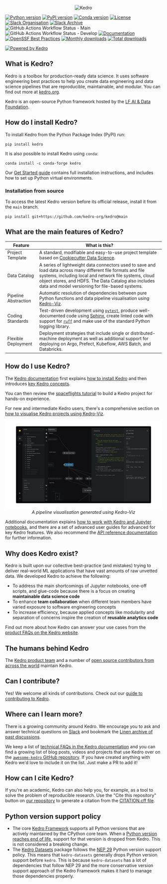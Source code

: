 <p align="center">
  <picture>
    <source media="(prefers-color-scheme: light)" srcset="https://raw.githubusercontent.com/kedro-org/kedro/main/.github/demo-light.png">
    <source media="(prefers-color-scheme: dark)" srcset="https://raw.githubusercontent.com/kedro-org/kedro/main/.github/demo-dark.png">
    <img src="https://raw.githubusercontent.com/kedro-org/kedro/main/.github/demo-light.png" alt="Kedro">
  </picture>
</p>

[![Python version](https://img.shields.io/badge/python-3.8%20%7C%203.9%20%7C%203.10%20%7C%203.11%20%7C%203.12-blue.svg)](https://pypi.org/project/kedro/)
[![PyPI version](https://badge.fury.io/py/kedro.svg)](https://pypi.org/project/kedro/)
[![Conda version](https://img.shields.io/conda/vn/conda-forge/kedro.svg)](https://anaconda.org/conda-forge/kedro)
[![License](https://img.shields.io/badge/license-Apache%202.0-blue.svg)](https://github.com/kedro-org/kedro/blob/main/LICENSE.md)
[![Slack Organisation](https://img.shields.io/badge/slack-chat-blueviolet.svg?label=Kedro%20Slack&logo=slack)](https://slack.kedro.org)
[![Slack Archive](https://img.shields.io/badge/slack-archive-blueviolet.svg?label=Kedro%20Slack%20)](https://linen-slack.kedro.org/)
![GitHub Actions Workflow Status - Main](https://img.shields.io/github/actions/workflow/status/kedro-org/kedro/all-checks.yml?label=main)
![GitHub Actions Workflow Status - Develop](https://img.shields.io/github/actions/workflow/status/kedro-org/kedro/all-checks.yml?branch=develop&label=develop)
[![Documentation](https://readthedocs.org/projects/kedro/badge/?version=stable)](https://docs.kedro.org/)
[![OpenSSF Best Practices](https://bestpractices.coreinfrastructure.org/projects/6711/badge)](https://bestpractices.coreinfrastructure.org/projects/6711)
[![Monthly downloads](https://static.pepy.tech/badge/kedro/month)](https://pepy.tech/project/kedro)
[![Total downloads](https://static.pepy.tech/badge/kedro)](https://pepy.tech/project/kedro)

[![Powered by Kedro](https://img.shields.io/badge/powered_by-kedro-ffc900?logo=kedro)](https://kedro.org)

## What is Kedro?

Kedro is a toolbox for production-ready data science. It uses software engineering best practices to help you create data engineering and data science pipelines that are reproducible, maintainable, and modular. You can find out more at [kedro.org](https://kedro.org).

Kedro is an open-source Python framework hosted by the [LF AI & Data Foundation](https://lfaidata.foundation/).

## How do I install Kedro?

To install Kedro from the Python Package Index (PyPI) run:

```
pip install kedro
```

It is also possible to install Kedro using `conda`:

```
conda install -c conda-forge kedro
```

Our [Get Started guide](https://docs.kedro.org/en/stable/get_started/install.html) contains full installation instructions, and includes how to set up Python virtual environments.

### Installation from source
To access the latest Kedro version before its official release, install it from the `main` branch.
```
pip install git+https://github.com/kedro-org/kedro@main
```

## What are the main features of Kedro?

| Feature              | What is this?                                                                                                                                                                                                                                                                                                                                                                                      |
| -------------------- |----------------------------------------------------------------------------------------------------------------------------------------------------------------------------------------------------------------------------------------------------------------------------------------------------------------------------------------------------------------------------------------------------|
| Project Template     | A standard, modifiable and easy-to-use project template based on [Cookiecutter Data Science](https://github.com/drivendata/cookiecutter-data-science/).                                                                                                                                                                                                                                            |
| Data Catalog         | A series of lightweight data connectors used to save and load data across many different file formats and file systems, including local and network file systems, cloud object stores, and HDFS. The Data Catalog also includes data and model versioning for file-based systems.                                                                                                                  |
| Pipeline Abstraction | Automatic resolution of dependencies between pure Python functions and data pipeline visualisation using [Kedro-Viz](https://github.com/kedro-org/kedro-viz).                                                                                                                                                                                                                                      |
| Coding Standards     | Test-driven development using [`pytest`](https://github.com/pytest-dev/pytest), produce well-documented code using [Sphinx](http://www.sphinx-doc.org/en/master/), create linted code with support for [`ruff`](https://github.com/astral-sh/ruff) and make use of the standard Python logging library. |
| Flexible Deployment  | Deployment strategies that include single or distributed-machine deployment as well as additional support for deploying on Argo, Prefect, Kubeflow, AWS Batch, and Databricks.                                                                                                                                                                                                                      |

## How do I use Kedro?

The [Kedro documentation](https://docs.kedro.org/en/stable/) first explains [how to install Kedro](https://docs.kedro.org/en/stable/get_started/install.html) and then introduces [key Kedro concepts](https://docs.kedro.org/en/stable/get_started/kedro_concepts.html).

You can then review the [spaceflights tutorial](https://docs.kedro.org/en/stable/tutorial/spaceflights_tutorial.html) to build a Kedro project for hands-on experience.

For new and intermediate Kedro users, there's a comprehensive section on [how to visualise Kedro projects using Kedro-Viz](https://docs.kedro.org/en/stable/visualisation/index.html).


<p align="center">
    <img src="https://raw.githubusercontent.com/kedro-org/kedro-viz/main/.github/img/banner.png" alt>
    <em>A pipeline visualisation generated using Kedro-Viz</em>
</p>

Additional documentation explains [how to work with Kedro and Jupyter notebooks](https://docs.kedro.org/en/stable/notebooks_and_ipython/index.html), and there are a set of advanced user guides for advanced for key Kedro features. We also recommend the [API reference documentation](/kedro) for further information.


## Why does Kedro exist?

Kedro is built upon our collective best-practice (and mistakes) trying to deliver real-world ML applications that have vast amounts of raw unvetted data. We developed Kedro to achieve the following:

- To address the main shortcomings of Jupyter notebooks, one-off scripts, and glue-code because there is a focus on
  creating **maintainable data science code**
- To enhance **team collaboration** when different team members have varied exposure to software engineering concepts
- To increase efficiency, because applied concepts like modularity and separation of concerns inspire the creation of
  **reusable analytics code**

Find out more about how Kedro can answer your use cases from the [product FAQs on the Kedro website](https://kedro.org/#faq).

## The humans behind Kedro

The [Kedro product team](https://docs.kedro.org/en/stable/contribution/technical_steering_committee.html#kedro-maintainers) and a number of [open source contributors from across the world](https://github.com/kedro-org/kedro/releases) maintain Kedro.

## Can I contribute?

Yes! We welcome all kinds of contributions. Check out our [guide to contributing to Kedro](https://github.com/kedro-org/kedro/wiki/Contribute-to-Kedro).

## Where can I learn more?

There is a growing community around Kedro. We encourage you to ask and answer technical questions on [Slack](https://slack.kedro.org/) and bookmark the [Linen archive of past discussions](https://linen-slack.kedro.org/).

We keep a list of [technical FAQs in the Kedro documentation](https://docs.kedro.org/en/stable/faq/faq.html) and you can find a  growing list of blog posts, videos and projects that use Kedro over on the [`awesome-kedro` GitHub repository](https://github.com/kedro-org/awesome-kedro). If you have created anything with Kedro we'd love to include it on the list. Just make a PR to add it!

## How can I cite Kedro?

If you're an academic, Kedro can also help you, for example, as a tool to solve the problem of reproducible research. Use the "Cite this repository" button on [our repository](https://github.com/kedro-org/kedro) to generate a citation from the [CITATION.cff file](https://docs.github.com/en/repositories/managing-your-repositorys-settings-and-features/customizing-your-repository/about-citation-files).

## Python version support policy
* The core [Kedro Framework](https://github.com/kedro-org/kedro) supports all Python versions that are actively maintained by the CPython core team. When a [Python version reaches end of life](https://devguide.python.org/versions/#versions), support for that version is dropped from Kedro. This is not considered a breaking change.
* The [Kedro Datasets](https://github.com/kedro-org/kedro-plugins/tree/main/kedro-datasets) package follows the [NEP 29](https://numpy.org/neps/nep-0029-deprecation_policy.html) Python version support policy. This means that `kedro-datasets` generally drops Python version support before `kedro`. This is because `kedro-datasets` has a lot of dependencies that follow NEP 29 and the more conservative version support approach of the Kedro Framework makes it hard to manage those dependencies properly.
